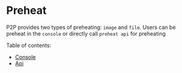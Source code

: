 # Preheat

P2P provides two types of preheating: `image` and `file`. Users can be preheat in the `console` or directly call `preheat api` for preheating

Table of contents:

* [Console](console.md)
* [Api](api.md)
